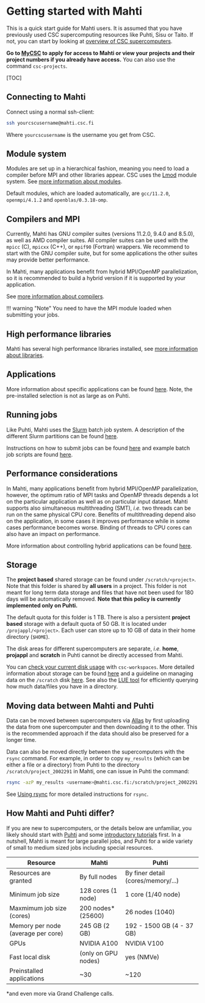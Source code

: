 # Getting started with Mahti

This is a quick start guide for Mahti users. It is assumed that you
have previously used CSC supercomputing resources like Puhti, Sisu
or Taito. If not, you can start by looking at
[overview of CSC supercomputers](../../computing/index.md).

**Go to [MyCSC](https://my.csc.fi) to apply for access to Mahti or
view your projects and their project numbers if you already have
access.** You can also use the command `csc-projects`.

[TOC]

## Connecting to Mahti

Connect using a normal ssh-client:

```bash
ssh yourcscusername@mahti.csc.fi
```

Where `yourcscusername` is the username you get from CSC.

## Module system

Modules are set up in a hierarchical fashion, meaning you need to load
a compiler before MPI and other libraries appear. CSC uses the
[Lmod](https://lmod.readthedocs.io) module system. See [more information
about modules](../../computing/modules.md).

Default modules, which are loaded automatically, are `gcc/11.2.0`,
`openmpi/4.1.2` and `openblas/0.3.18-omp`.

## Compilers and MPI

Currently, Mahti has GNU compiler suites (versions 11.2.0, 9.4.0 and 8.5.0),
as well as AMD compiler suites. All compiler suites can be used with the
`mpicc` (C), `mpicxx` (C++), or `mpif90` (Fortran) wrappers. We recommend
to start with the GNU compiler suite, but for some applications the other
suites may provide better performance.

In Mahti, many applications benefit from hybrid MPI/OpenMP
parallelization, so it is recommended to build a hybrid version if it
is supported by your application.

See [more information about compilers](../../computing/compiling-mahti.md).

!!! warning "Note"
    You need to have the MPI module loaded when submitting your jobs.

## High performance libraries

Mahti has several high performance libraries installed, see [more
information about libraries](../../computing/hpc-libraries.md).

## Applications

More information about specific applications can be found [here](../../apps/index.md).
Note, the pre-installed selection is not as large as on Puhti.

## Running jobs

Like Puhti, Mahti uses the [Slurm](https://slurm.schedmd.com/documentation.html)
batch job system. A description of the different Slurm partitions can
be found [here](../../computing/running/batch-job-partitions.md).

Instructions on how to submit jobs can be found [here](../../computing/running/creating-job-scripts-mahti.md)
and example batch job scripts are found [here](../../computing/running/example-job-scripts-mahti.md).

## Performance considerations

In Mahti, many applications benefit from hybrid MPI/OpenMP parallelization,
however, the optimum ratio of MPI tasks and OpenMP threads depends a lot
on the particular application as well as on particular input dataset. Mahti
supports also simultaneous multithreading (SMT), *i.e.* two threads can be run
on the same physical CPU core. Benefits of multithreading depend also on the
application, in some cases it improves performance while in some cases
performance becomes worse. Binding of threads to CPU cores can also have
an impact on performance.

More information about controlling hybrid applications can be found
[here](../../computing/running/performance-checklist.md#hybrid-parallelization-in-mahti).

## Storage

The **project based** shared storage can be found under
`/scratch/<project>`.  Note that this folder is shared by **all
users** in a project. This folder is not meant for long term data
storage and files that have not been used for 180 days will be
automatically removed. **Note that this policy is currently implemented
only on Puhti.**

The default quota for this folder is 1 TB. There is also a persistent
**project based** storage with a default quota of 50 GB. It is located
under `/projappl/<project>`. Each user can store up to 10 GB of data in
their home directory (`$HOME`).

The disk areas for different supercomputers are separate, *i.e.*
**home**, **projappl** and **scratch** in Puhti cannot be directly
accessed from Mahti.

You can [check your current disk usage](../faq/disk-quota-exceeded.md) with
`csc-workspaces`. More detailed information about storage can be found
[here](../../computing/disk.md) and a guideline on managing data on the
`/scratch` disk [here](clean-up-data.md). See also the [LUE tool](lue.md)
for efficiently querying how much data/files you have in a directory.

## Moving data between Mahti and Puhti

Data can be moved between supercomputers via [Allas](../../data/Allas/index.md)
by first uploading the data from one supercomputer and then downloading it to
the other. This is the recommended approach if the data should also be preserved
for a longer time.

Data can also be moved directly between the supercomputers with the `rsync`
command. For example, in order to copy `my_results` (which can be either a
file or a directory) from Puhti to the directory `/scratch/project_2002291`
in Mahti, one can issue in Puhti the command:

```bash
rsync -azP my_results <username>@mahti.csc.fi:/scratch/project_2002291
```

See [Using rsync](../../data/moving/rsync.md) for more detailed instructions
for `rsync`.

## How Mahti and Puhti differ?

If you are new to supercomputers, or the details below are unfamiliar, you
likely should start with [Puhti](puhti_quick.md) and some [introductory
tutorials](env-guide/index.md) first. In a nutshell, Mahti is meant for
large parallel jobs, and Puhti for a wide variety of small to medium sized
jobs including special resources.

| Resource                           | Mahti                 | Puhti                              |
|------------------------------------|-----------------------|------------------------------------|
| Resources are granted              | By full nodes         | By finer detail (cores/memory/...) |
| Minimum job size                   | 128 cores (1 node)    | 1 core (1/40 node)                 |
| Maxmimum job size (cores)          | 200 nodes* (25600)    | 26 nodes (1040)                    |
| Memory per node (average per core) | 245 GB (2 GB)         | 192 - 1500 GB (4 - 37 GB)          |
| GPUs                               | NVIDIA A100           | NVIDIA V100                        |
| Fast local disk                    | (only on GPU nodes)   | yes (NMVe)                         |
| Preinstalled applications          | ~30                   | ~120                               |

*and even more via Grand Challenge calls.
